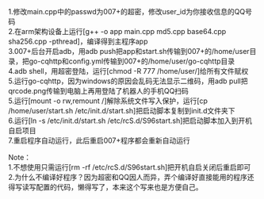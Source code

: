 1.修改main.cpp中的passwd为007+的超密，修改user_id为你接收信息的QQ号码  
2.在arm架构设备上运行[g++ -o app main.cpp md5.cpp base64.cpp sha256.cpp -pthread]，编译得到主程序app  
3.007+后台开启adb，用adb push把app和start.sh传输到007+的/home/user目录，把go-cqhttp和config.yml传输到007+的/home/user/go-cqhttp目录  
4.adb shell，用超密登陆，运行[chmod -R 777 /home/user/]给所有文件赋权  
5.运行go-cqhttp，因为windows的原因会乱码无法显示二维码，用adb pull把qrcode.png传输到电脑上再用登陆了机器人的手机QQ扫码  
5.运行[mount -o rw,remount /]解除系统文件写入保护，运行[cp /home/user/start.sh /etc/init.d/start.sh]把启动脚本复制到init.d文件夹下  
6.运行[ln -s /etc/init.d/start.sh /etc/rcS.d/S96start.sh]把启动脚本加入到开机自启项目  
7.重启程序自动运行，此后重启007+程序都会重新自动运行  
  
Note：  
1.不想使用只需运行[rm -rf /etc/rcS.d/S96start.sh]把开机自启关闭后重启即可  
2.为什么不编译好程序？因为超密和QQ因人而异，弄个编译好直接能用的程序还得写读写配置的代码，懒得写了，本来这个写来也是方便自己。
